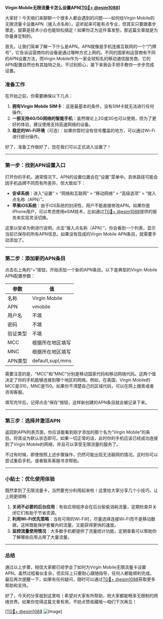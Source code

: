 **Virgin Mobile无限流量卡怎么设置APN[[TG💪+ @esim1088](https://t.me/s/esim1088)]**

大家好！今天咱们来聊聊一个很多人都会遇到的问题——如何给Virgin Mobile的无限流量卡设置APN（接入点名称）。这听起来可能有点专业，但其实只要跟着步骤走，就算是技术小白也能轻松搞定！如果你正为这件事发愁，那这篇文章就是为你量身定制的。

首先，让我们简单了解一下什么是APN。APN就像是手机连接互联网的一个“门牌号”，它告诉运营商你的设备是通过哪种方式上网的。不同的国家和运营商有不同的APN设置方法，而Virgin Mobile作为一家全球知名的移动通信服务商，它的APN配置自然也有其独特之处。不过别担心，接下来我会手把手教你一步步完成设置。

### 准备工作

在开始之前，你需要确保以下几点：

1. **拥有Virgin Mobile SIM卡**：这是最基本的条件，没有SIM卡就无法进行任何操作。
2. **一部支持4G/5G网络的智能手机**：虽然理论上2G或3G也可以使用，但为了更好的体验，建议使用支持高速网络的设备。
3. **稳定的Wi-Fi环境**（可选）：如果你暂时没有信号覆盖的地方，可以通过Wi-Fi进行部分操作。

好了，准备工作做好了，现在我们可以正式进入设置了！

---

### 第一步：找到APN设置入口

打开你的手机，通常情况下，APN的设置位置会在“设置”菜单中。具体路径可能会因手机品牌不同而有所差异，但大致如下：

- **安卓系统**：进入“设置” > “网络和互联网” > “移动网络” > “高级选项” > “接入点名称（APN）”。
- **苹果iOS系统**：由于iOS系统的封闭性，用户不能直接修改APN。如果你是iPhone用户，可以考虑使用eSIM技术，比如通过[TG💪+ @esim1088](https://t.me/s/esim1088)提供的服务来实现灵活切换。

这里以安卓为例进行说明。点击“接入点名称（APN）”，你会看到一个列表，显示当前已保存的所有APN信息。如果没有现成的Virgin Mobile APN条目，就需要手动添加了。

---

### 第二步：添加新的APN条目

点击右上角的“+”按钮，开始添加一个新的APN条目。以下是典型的Virgin Mobile APN配置参数：

| 参数       | 值                     |
|------------|------------------------|
| 名称       | Virgin Mobile          |
| APN        | vmobile                |
| 用户名     | 不填                   |
| 密码       | 不填                   |
| 验证类型   | 不填                   |
| MCC        | 根据所在地区填写       |
| MNC        | 根据所在地区填写       |
| APN类型    | default,supl,mms       |

需要注意的是，“MCC”和“MNC”分别是移动国家代码和移动网络代码。这两个值决定了你的手机能够连接到哪个地区的网络。例如，在美国，Virgin Mobile的MCC是310，MNC是150。如果你不清楚自己的区域代码，可以在网上搜索或者咨询客服。

填写完毕后，记得点击“保存”按钮，这样新创建的APN条目就会被记录下来。

---

### 第三步：选择并激活APN

返回到APN列表页面，你应该能看到刚才添加的那个名为“Virgin Mobile”的条目。将其设为默认状态即可。如果一切正常的话，此时你的手机应该已经成功连接到了Virgin Mobile的网络，并且可以享受无限流量的服务了。

不过有时候，即使按照上述步骤操作，仍然可能出现无法联网的情况。这时你可以尝试重启手机，或者联系客服寻求帮助。

---

### 小贴士：优化使用体验

既然拿到了无限流量卡，当然要充分利用起来啦！这里给大家分享几个小技巧，让上网更顺畅：

1. **关闭不必要的后台应用**：有些应用程序会在后台偷偷消耗流量，定期检查并关闭它们有助于节省资源。
2. **利用Wi-Fi优先策略**：当有可用的Wi-Fi时，尽量选择连接Wi-Fi而不是移动数据，这样既能保护套餐内的流量，又能获得更快的速度。
3. **监控流量使用情况**：大多数手机都提供了流量统计功能，定期查看可以帮助你了解哪些应用占用了大量流量。

---

### 总结

通过以上步骤，相信大家都已经学会了如何为Virgin Mobile无限流量卡设置APN。虽然过程看似复杂，但实际上只要耐心跟随指导，任何人都能顺利完成。最后再次提醒一下，如果有任何疑问，随时可以通过[TG💪+ @esim1088](https://t.me/s/esim1088)获取更多帮助和支持。

好了，今天的分享就到这里啦！希望对大家有所帮助，祝大家都能畅享无限制的网络世界。如果你觉得这篇文章有用，不妨点赞收藏哦～咱们下次再见！

[[TG💪+ @esim1088](https://t.me/s/esim1088) ![Image](https://i.postimg.cc/4NQfJmqS/Snipaste-2025-05-13-00-14-12.png)]